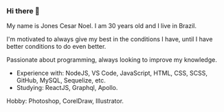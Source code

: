 ### Hi there 👋

My name is Jones Cesar Noel. I am 30 years old and I live in Brazil.

I'm motivated to always give my best in the conditions I have, until I have better conditions to do even better.

Passionate about programming, always looking to improve my knowledge.
- Experience with: NodeJS, VS Code, JavaScript, HTML, CSS, SCSS, GitHub, MySQL, Sequelize, etc.
- Studying: ReactJS, Graphql, Apollo.

Hobby: Photoshop, CorelDraw, Illustrator.
